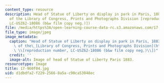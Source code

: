 ```yaml
---
content_type: resource
description: Head of Statue of Liberty on display in park in Paris, 1883. (Image courtesy
  of the Library of Congress, Prints and Photographs Division [reproduction number,
  LC-USZ62-18086 (b&w film copy neg.)])
file: /media/https%3A/open-learning-course-data-rc.s3.amazonaws.com/17-960-foundations-of-political-science-fall-2004/d1dbdfa2f22925668a5ac90ca53048ec_17-960f04.jpg
file_type: image/jpeg
image_metadata:
  caption: "Head of Statue of Liberty on display in park in Paris, 1883. (Image courtesy\
    \ of the\_[Library of Congress, Prints and Photographs Division](http://www.loc.gov/rr/print)\
    \ \\[reproduction number, LC-USZ62-18086 (b&w film copy neg.)\\])"
  credit: ''
  image-alt: Image of head of Statue of Liberty Paris 1883.
resourcetype: Image
title: 17-960f04.jpg
uid: d1dbdfa2-f229-2566-8a5a-c90ca53048ec
---
```

